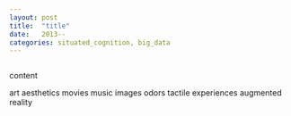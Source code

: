 ```yaml
---
layout: post
title:  "title"
date:   2013--
categories: situated_cognition, big_data
---
```


![]()

content

art
aesthetics
movies
music
images
odors
tactile experiences
augmented reality